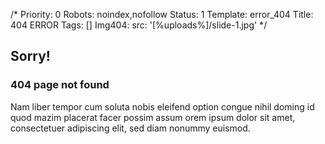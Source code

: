 /*
Priority: 0
Robots: noindex,nofollow
Status: 1
Template: error_404
Title: 404 ERROR
Tags: []
Img404:
  src: '[%uploads%]/slide-1.jpg'
*/
<h2>Sorry!</h2>
<h3>404 page not found</h3>
<p>Nam liber tempor cum soluta nobis eleifend option congue nihil doming id quod mazim placerat facer possim assum orem ipsum dolor sit amet, consectetuer adipiscing elit, sed diam nonummy euismod.</p>

